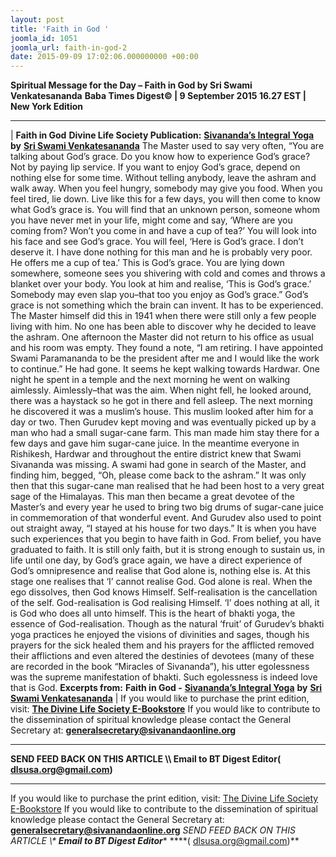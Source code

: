 ```yaml
---
layout: post
title: 'Faith in God '
joomla_id: 1051
joomla_url: faith-in-god-2
date: 2015-09-09 17:02:06.000000000 +00:00
---
```

**Spiritual Message for the Day – Faith in God by Sri Swami Venkatesananda**
 **Baba Times Digest© | 9 September 2015 16.27 EST | New York Edition**
* * *
| 
**Faith in God**
**Divine Life Society Publication:** [**Sivananda’s Integral Yoga**](http://www.dlshq.org/download/integral.htm#_VPID_27) **by** [**Sri Swami Venkatesananda**](http://www.dlshq.org/saints/venkates.htm)
The Master used to say very often, “You are talking about God’s grace. Do you know how to experience God’s grace? Not by paying lip service. If you want to enjoy God’s grace, depend on nothing else for some time. Without telling anybody, leave the ashram and walk away. When you feel hungry, somebody may give you food. When you feel tired, lie down. Live like this for a few days, you will then come to know what God’s grace is. You will find that an unknown person, someone whom you have never met in your life, might come and say, ‘Where are you coming from? Won’t you come in and have a cup of tea?’ You will look into his face and see God’s grace. You will feel, ‘Here is God’s grace. I don’t deserve it. I have done nothing for this man and he is probably very poor. He offers me a cup of tea.’ This is God’s grace. You are lying down somewhere, someone sees you shivering with cold and comes and throws a blanket over your body. You look at him and realise, ‘This is God’s grace.’ Somebody may even slap you–that too you enjoy as God’s grace.” God’s grace is not something which the brain can invent. It has to be experienced.
The Master himself did this in 1941 when there were still only a few people living with him. No one has been able to discover why he decided to leave the ashram. One afternoon the Master did not return to his office as usual and his room was empty. They found a note, “I am retiring. I have appointed Swami Paramananda to be the president after me and I would like the work to continue.” He had gone. It seems he kept walking towards Hardwar. One night he spent in a temple and the next morning he went on walking aimlessly. Aimlessly–that was the aim. When night fell, he looked around, there was a haystack so he got in there and fell asleep. The next morning he discovered it was a muslim’s house. This muslim looked after him for a day or two. Then Gurudev kept moving and was eventually picked up by a man who had a small sugar-cane farm. This man made him stay there for a few days and gave him sugar-cane juice. In the meantime everyone in Rishikesh, Hardwar and throughout the entire district knew that Swami Sivananda was missing. A swami had gone in search of the Master, and finding him, begged, “Oh, please come back to the ashram.” It was only then that this sugar-cane man realised that he had been host to a very great sage of the Himalayas. This man then became a great devotee of the Master’s and every year he used to bring two big drums of sugar-cane juice in commemoration of that wonderful event. And Gurudev also used to point out straight away, “I stayed at his house for two days.”
It is when you have such experiences that you begin to have faith in God. From belief, you have graduated to faith. It is still only faith, but it is strong enough to sustain us, in life until one day, by God’s grace again, we have a direct experience of God’s omnipresence and realise that God alone is, nothing else is. At this stage one realises that ‘I’ cannot realise God. God alone is real. When the ego dissolves, then God knows Himself. Self-realisation is the cancellation of the self. God-realisation is God realising Himself. ‘I’ does nothing at all, it is God who does all unto himself. This is the heart of bhakti yoga, the essence of God-realisation.
Though as the natural ‘fruit’ of Gurudev’s bhakti yoga practices he enjoyed the visions of divinities and sages, though his prayers for the sick healed them and his prayers for the afflicted removed their afflictions and even altered the destinies of devotees (many of these are recorded in the book “Miracles of Sivananda”), his utter egolessness was the supreme manifestation of bhakti. Such egolessness is indeed love that is God.
**Excerpts from:**  **Faith in God -** [**Sivananda’s Integral Yoga**](http://www.dlshq.org/download/integral.htm#_VPID_27) **by** [**Sri Swami Venkatesananda**](http://www.dlshq.org/saints/venkates.htm)
 |
If you would like to purchase the print edition, visit: **[The Divine Life Society E-Bookstore](http://www.dlshq.org/download/download.htm)**
If you would like to contribute to the dissemination of spiritual knowledge please contact the General Secretary at: [](mailto:%20%3Cscript%20type=%27text/javascript%27%3E%20%3C%21--%20var%20prefix%20=%20%27ma%27%20+%20%27il%27%20+%20%27to%27;%20var%20path%20=%20%27hr%27%20+%20%27ef%27%20+%20%27=%27;%20var%20addy57016%20=%20%27generalsecretary%27%20+%20%27@%27;%20addy57016%20=%20addy57016%20+%20%27sivanandaonline%27%20+%20%27.%27%20+%20%27org%27;%20document.write%28%27%3Ca%20%27%20+%20path%20+%20%27%5C%27%27%20+%20prefix%20+%20%27:%27%20+%20addy57016%20+%20%27%5C%27%3E%27%29;%20document.write%28addy57016%29;%20document.write%28%27%3C%5C/a%3E%27%29;%20//--%3E%5Cn%20%3C/script%3E%3Cscript%20type=%27text/javascript%27%3E%20%3C%21--%20document.write%28%27%3Cspan%20style=%5C%27display:%20none;%5C%27%3E%27%29;%20//--%3E%20%3C/script%3EThis%20email%20address%20is%20being%20protected%20from%20spambots.%20You%20need%20JavaScript%20enabled%20to%20view%20it.%20%3Cscript%20type=%27text/javascript%27%3E%20%3C%21--%20document.write%28%27%3C/%27%29;%20document.write%28%27span%3E%27%29;%20//--%3E%20%3C/script%3E?subject=Contribution%20to%20Dissemination%20of%20Spiritual%20Knowledge) **generalsecretary@sivanandaonline.org**
****
**SEND FEED BACK ON THIS ARTICLE \\\ Email to BT Digest Editor[](mailto:%20%3Cscript%20type=%27text/javascript%27%3E%20%3C%21--%20var%20prefix%20=%20%27ma%27%20+%20%27il%27%20+%20%27to%27;%20var%20path%20=%20%27hr%27%20+%20%27ef%27%20+%20%27=%27;%20var%20addy72654%20=%20%27dlsusa.org%27%20+%20%27@%27;%20addy72654%20=%20addy72654%20+%20%27gmail%27%20+%20%27.%27%20+%20%27com%27;%20document.write%28%27%3Ca%20%27%20+%20path%20+%20%27%5C%27%27%20+%20prefix%20+%20%27:%27%20+%20addy72654%20+%20%27%5C%27%3E%27%29;%20document.write%28addy72654%29;%20document.write%28%27%3C%5C/a%3E%27%29;%20//--%3E%5Cn%20%3C/script%3E%3Cscript%20type=%27text/javascript%27%3E%20%3C%21--%20document.write%28%27%3Cspan%20style=%5C%27display:%20none;%5C%27%3E%27%29;%20//--%3E%20%3C/script%3EThis%20email%20address%20is%20being%20protected%20from%20spambots.%20You%20need%20JavaScript%20enabled%20to%20view%20it.%20%3Cscript%20type=%27text/javascript%27%3E%20%3C%21--%20document.write%28%27%3C/%27%29;%20document.write%28%27span%3E%27%29;%20//--%3E%20%3C/script%3E?subject=DLS%20Posts)( [dlsusa.org@gmail.com](mailto:dlsusa.org@gmail.com))**
* * *
  
If you would like to purchase the print edition, visit: [The Divine Life Society E-Bookstore](http://www.dlshq.org/download/download.htm)
If you would like to contribute to the dissemination of spiritual knowledge please contact the General Secretary at: **[generalsecretary@sivanandaonline.org](mailto:generalsecretary@sivanandaonline.org)**
**SEND FEED BACK ON THIS ARTICLE \\\**  **Email to BT Digest Editor**** [](mailto:%20%3Cscript%20type=%27text/javascript%27%3E%20%3C%21--%20var%20prefix%20=%20%27ma%27%20+%20%27il%27%20+%20%27to%27;%20var%20path%20=%20%27hr%27%20+%20%27ef%27%20+%20%27=%27;%20var%20addy72654%20=%20%27dlsusa.org%27%20+%20%27@%27;%20addy72654%20=%20addy72654%20+%20%27gmail%27%20+%20%27.%27%20+%20%27com%27;%20document.write%28%27%3Ca%20%27%20+%20path%20+%20%27%5C%27%27%20+%20prefix%20+%20%27:%27%20+%20addy72654%20+%20%27%5C%27%3E%27%29;%20document.write%28addy72654%29;%20document.write%28%27%3C%5C/a%3E%27%29;%20//--%3E%5Cn%20%3C/script%3E%3Cscript%20type=%27text/javascript%27%3E%20%3C%21--%20document.write%28%27%3Cspan%20style=%5C%27display:%20none;%5C%27%3E%27%29;%20//--%3E%20%3C/script%3EThis%20email%20address%20is%20being%20protected%20from%20spambots.%20You%20need%20JavaScript%20enabled%20to%20view%20it.%20%3Cscript%20type=%27text/javascript%27%3E%20%3C%21--%20document.write%28%27%3C/%27%29;%20document.write%28%27span%3E%27%29;%20//--%3E%20%3C/script%3E?subject=DLS%20Posts)****( [dlsusa.org@gmail.com](mailto:dlsusa.org@gmail.com))**  
